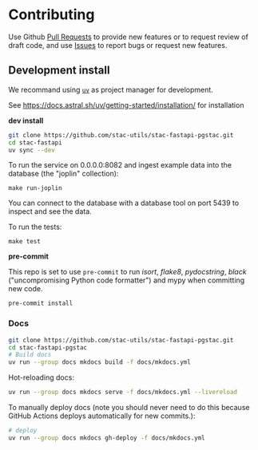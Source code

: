 # Contributing

Use Github [Pull Requests](https://github.com/stac-utils/stac-fastapi-pgstac/pulls) to provide new features or to request review of draft code, and use [Issues](https://github.com/stac-utils/stac-fastapi-pgstac/issues) to report bugs or request new features.

## Development install

We recommand using [`uv`](https://docs.astral.sh/uv) as project manager for development.

See https://docs.astral.sh/uv/getting-started/installation/ for installation 

**dev install**

```bash
git clone https://github.com/stac-utils/stac-fastapi-pgstac.git
cd stac-fastapi
uv sync --dev
```

To run the service on 0.0.0.0:8082 and ingest example data into the database (the "joplin" collection):

```shell
make run-joplin
```

You can connect to the database with a database tool on port 5439 to inspect and see the data. 

To run the tests:

```shell
make test
```

**pre-commit**

This repo is set to use `pre-commit` to run *isort*, *flake8*, *pydocstring*, *black* ("uncompromising Python code formatter") and mypy when committing new code.

```shell
pre-commit install
```

### Docs

```bash
git clone https://github.com/stac-utils/stac-fastapi-pgstac.git
cd stac-fastapi-pgstac
# Build docs
uv run --group docs mkdocs build -f docs/mkdocs.yml
```

Hot-reloading docs:

```bash
uv run --group docs mkdocs serve -f docs/mkdocs.yml --livereload
```

To manually deploy docs (note you should never need to do this because GitHub
Actions deploys automatically for new commits.):

```bash
# deploy
uv run --group docs mkdocs gh-deploy -f docs/mkdocs.yml
```
